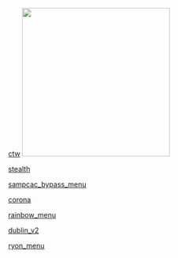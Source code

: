 [ctw][ctw]
<img style="height: 300px;" src="https://i.imgur.com/6ZNa1FN.png"/>

[stealth][stealth]

[sampcac_bypass_menu][sampcac_bypass_menu]

[corona][corona]

[rainbow_menu][rainbow_menu]

[dublin_v2][dublin_v2]

[ryon_menu][ryon_menu]



[ctw]: https://rekonise.com/cheatstw-037-5n0ne
[stealth]: https://rekonise.com/stealth-cheat-ejznb
[sampcac_bypass_menu]: https://rekonise.com/sampcac-cheat-legitbypass-d5txm
[corona]: https://rekonise.com/corona-cheat-4g6da 
[rainbow_menu]: https://rekonise.com/mod-rainbow-sampcac-km3i3
[dublin_v2]: https://rekonise.com/dublin-v2-cracked-zon1l
[ryon_menu]: https://rekonise.com/ryon-v2-oor1q


